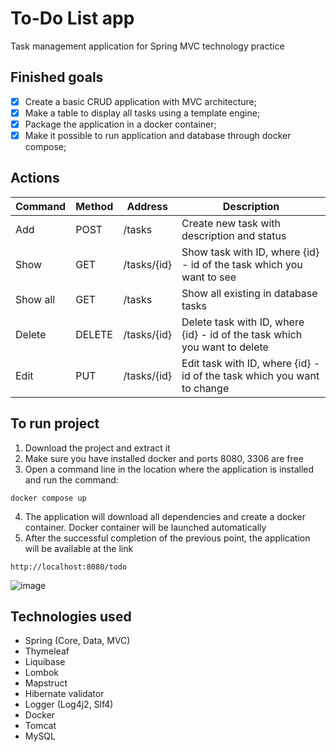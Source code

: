# To-Do List app
Task management application for Spring MVC technology practice

## Finished goals
- [x] Create a basic CRUD application with MVC architecture; 
- [x] Make a table to display all tasks using a template engine;
- [x] Package the application in a docker container;
- [x] Make it possible to run application and database through docker compose;

## Actions

| Command | Method | Address | Description |
| --- | --- | --- | --- |
| Add | POST | <app>/tasks | Create new task with description and status |
| Show | GET | <app>/tasks/{id} | Show task with ID, where {id} - id of the task which you want to see |
| Show all | GET | <app>/tasks | Show all existing in database tasks |
| Delete | DELETE | <app>/tasks/{id} | Delete task with ID, where {id} - id of the task which you want to delete |
| Edit | PUT | <app>/tasks/{id} | Edit task with ID, where {id} - id of the task which you want to change |



## To run project
1. Download the project and extract it
2. Make sure you have installed docker and ports 8080, 3306 are free
3. Open a command line in the location where the application is installed and run the command:
```
docker compose up
```
4. The application will download all dependencies and create a docker container. Docker container will be launched automatically
5. After the successful completion of the previous point, the application will be available at the link
```
http://localhost:8080/todo
```
![image](https://user-images.githubusercontent.com/101488434/222964221-319c05be-6491-4c40-9590-8270fb3b3c20.png)

## Technologies used
- Spring (Core, Data, MVC)
- Thymeleaf
- Liquibase
- Lombok
- Mapstruct
- Hibernate validator
- Logger (Log4j2, Slf4)
- Docker
- Tomcat
- MySQL
